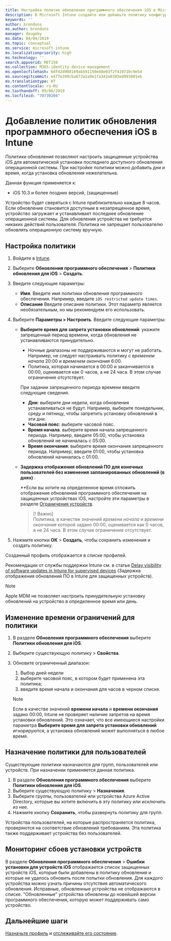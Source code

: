 ```yaml
---
title: Настройка политик обновления программного обеспечения iOS в Microsoft Intune в Azure | Документы Майкрософт
description: В Microsoft Intune создайте или добавьте политику конфигурации, чтобы ограничить автоматическую установку обновлений программного обеспечения на устройствах iOS, управляемых или защищенных Intune. Можно выбрать дату и время, когда обновления устанавливаться не будут. Можно также назначить эту политику для групп, пользователей или устройств и проверить наличие ошибок установки.
keywords: ''
author: brenduns
ms.author: brenduns
manager: dougeby
ms.date: 04/04/2019
ms.topic: conceptual
ms.service: microsoft-intune
ms.localizationpriority: high
ms.technology: ''
search.appverid: MET150
ms.collection: M365-identity-device-management
ms.openlocfilehash: 6df42d908169ab591150e88e03f2f419710c9e54
ms.sourcegitcommit: e477e399cba673a2a9e1fa342e8303ed993801eb
ms.translationtype: HT
ms.contentlocale: ru-RU
ms.lasthandoff: 09/06/2019
ms.locfileid: "70739204"
---
```

# <a name="add-ios-software-update-policies-in-intune"></a>Добавление политик обновления программного обеспечения iOS в Intune

Политики обновления позволяют настроить защищенные устройства iOS для автоматической установки последнего доступного обновления операционной системы. При настройке политики можно добавить дни и время, когда установка обновления нежелательна. 

Данная функция применяется к:

- iOS 10.3 и более поздних версий, (защищенные)

Устройство будет сверяться с Intune приблизительно каждые 8 часов. Если обновление становится доступным в незапрещенное время, устройство загружает и устанавливает последнее обновление операционной системы. Для обновления устройства не требуется никаких действий пользователя. Политика не запрещает пользователю обновлять операционную систему вручную.

## <a name="configure-the-policy"></a>Настройка политики

1. Войдите в [Intune](https://go.microsoft.com/fwlink/?linkid=2090973).
2. Выберите **Обновления программного обеспечения** > **Политики обновления для iOS** > **Создать**.
3. Введите следующие параметры:

    - **Имя**. Введите имя политики обновления программного обеспечения. Например, введите `iOS restricted update times`.
    - **Описание** Введите описание политики. Этот параметр является необязательным, но мы рекомендуем его использовать.

4. Выберите **Параметры > Настроить**. Введите следующие параметры:

    - **Выберите время для запрета установки обновлений**: укажите запрещенный период времени, когда обновления не устанавливаются принудительно. 
      - Ночные диапазоны не поддерживаются и могут не работать. Например, не следует настраивать политику с *временем начала* 20:00 и *временем окончания* 6:00.
      - Политика, которая начинается в 00:00 и заканчивается в 00:00, оценивается как 0 часов, а не 24 часа. В этом случае ограничение отсутствует.

      При задании запрещенного периода времени введите следующие сведения.

      - **Дни**: выберите дни недели, когда обновления устанавливаться не будут. Например, выберите понедельник, среду и пятницу, чтобы запретить установку обновлений в эти дни.
      - **Часовой пояс**: выберите часовой пояс.
      - **Время начала**. выберите время начала запрещенного периода. Например, введите 05:00, чтобы установка обновлений не начиналась с 05:00.
      - **Время окончания**: выберите время окончания запрещенного периода. Например, введите 01:00, чтобы установка обновлений начиналась с 01:00.

    - **Задержка отображения обновлений ПО для конечных пользователей без изменения запланированных обновлений (в днях)** . 

      **Если вы хотите на определенное время отложить отображение обновлений программного обеспечения на защищенных устройствах iOS, настройте эти параметры в разделе [Ограничения устройств](device-restrictions-ios.md#general).
     
      > [! Важно]  
      > Политика, в качестве значений *времени начала* и *времени окончания* которой задано 00:00, оценивается как 0 часов, а не 24 часа. В этом случае ограничение отсутствует.  

5. Нажмите кнопки **ОК** > **Создать**, чтобы сохранить изменения и создать политику.

Созданный профиль отображается в списке профилей.

Рекомендации от службы поддержки Intune см. в статье [Delay visibility of software updates in Intune for supervised devices](https://techcommunity.microsoft.com/t5/Intune-Customer-Success/Delaying-visibility-of-software-updates-in-Intune-for-supervised/ba-p/345753) (Задержка отображения обновлений ПО в Intune для защищенных устройств).

> [!NOTE]
> Apple MDM не позволяет настроить принудительную установку обновлений на устройство в определенное время или день.

## <a name="change-the-restricted-times-for-the-policy"></a>Изменение времени ограничений для политики

1. В разделе **Обновления программного обеспечения** выберите **Политики обновления для iOS**.
2. Выберите существующую политику > **Свойства**.
3. Обновите ограниченный диапазон:

    1. Выбор дней недели
    2. выберите часовой пояс, в котором будет применена эта политика;
    3. введите время начала и окончания для часов в черном списке.

    > [!NOTE]
    > Если в качестве значений **времени начала** и **времени окончания** задано 00:00, Intune не проверяет наличие запретов на время установки обновлений. Это означает, что все имеющиеся настройки параметра **Выберите время для запрета установки обновлений** игнорируются, а установка обновлений может выполняться в любое время.  

## <a name="assign-the-policy-to-users"></a>Назначение политики для пользователей

Существующие политики назначаются для групп, пользователей или устройств. При назначении применяется данная политика.

1. В разделе **Обновления программного обеспечения** выберите **Политики обновления для iOS**.
2. Выберите существующую политику > **Назначения**. 
3. Выберите группы, пользователей или устройства Azure Active Directory, которые вы хотите включить в эту политику или исключить из нее.
4. Нажмите кнопку **Сохранить**, чтобы развернуть политику для групп.

Устройства пользователей, на которые распространяется политика, проверяются на соответствие обновлений требованиям. Эта политика также поддерживает устройства без пользователей.

## <a name="monitor-device-installation-failures"></a>Мониторинг сбоев установки устройств
<!-- 1352223 -->
В разделе **Обновления программного обеспечения** > **Ошибки установки для устройств iOS** отображается список защищенных устройств iOS, которые были добавлены в политику обновления и которые не удалось обновить после попытки обновления. Для каждого устройства можно узнать причины отсутствия автоматического обновления. Исправные, обновленные устройства не отображаются в списке. "Обновленные" устройства обновлены до новейшей версии программного обеспечения, которую может поддерживать само устройство.

## <a name="next-steps"></a>Дальнейшие шаги

[Назначьте профиль](device-profile-assign.md) и [отслеживайте его состояние](device-profile-monitor.md).
